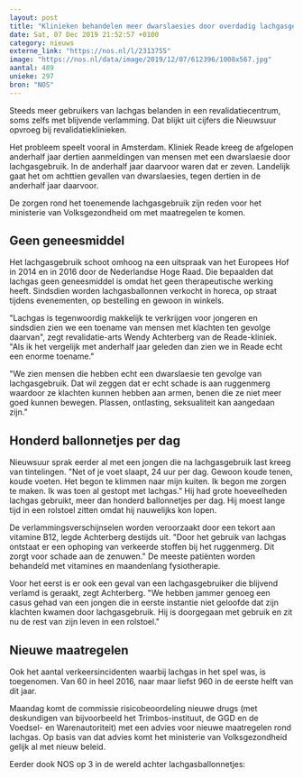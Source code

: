 ```yaml
---
layout: post
title: "Klinieken behandelen meer dwarslaesies door overdadig lachgasgebruik"
date: Sat, 07 Dec 2019 21:52:57 +0100
category: nieuws
externe_link: "https://nos.nl/l/2313755"
image: "https://nos.nl/data/image/2019/12/07/612396/1008x567.jpg"
aantal: 489
unieke: 297
bron: "NOS"
---
```


<p>Steeds meer gebruikers van lachgas belanden in een revalidatiecentrum, soms zelfs met blijvende verlamming. Dat blijkt uit cijfers die Nieuwsuur opvroeg bij revalidatieklinieken.</p>
<p>Het probleem speelt vooral in Amsterdam. Kliniek Reade kreeg de afgelopen anderhalf jaar dertien aanmeldingen van mensen met een dwarslaesie door lachgasgebruik. In de anderhalf jaar daarvoor waren dat er zeven. Landelijk gaat het om achttien gevallen van dwarslaesies, tegen dertien in de anderhalf jaar daarvoor.</p>
<p>De zorgen rond het toenemende lachgasgebruik zijn reden voor het ministerie van Volksgezondheid om met maatregelen te komen.</p>
<h2>Geen geneesmiddel</h2>
<p>Het lachgasgebruik schoot omhoog na een uitspraak van het Europees Hof in 2014 en in 2016 door de Nederlandse Hoge Raad. Die bepaalden dat lachgas geen geneesmiddel is omdat het geen therapeutische werking heeft. Sindsdien worden lachgasballonnen verkocht in horeca, op straat tijdens evenementen, op bestelling en gewoon in winkels.</p>
<p>"Lachgas is tegenwoordig makkelijk te verkrijgen voor jongeren en sindsdien zien we een toename van mensen met klachten ten gevolge daarvan", zegt revalidatie-arts Wendy Achterberg van de Reade-kliniek. "Als ik het vergelijk met anderhalf jaar geleden dan zien we in Reade echt een enorme toename."</p>
<p>"We zien mensen die hebben echt een dwarslaesie ten gevolge van lachgasgebruik. Dat wil zeggen dat er echt schade is aan ruggenmerg waardoor ze klachten kunnen hebben aan armen, benen die ze niet meer goed kunnen bewegen. Plassen, ontlasting, seksualiteit kan aangedaan zijn."</p>
<h2>Honderd ballonnetjes per dag</h2>
<p>Nieuwsuur sprak eerder al met een jongen die na lachgasgebruik last kreeg van tintelingen. "Net of je voet slaapt, 24 uur per dag. Gewoon koude tenen, koude voeten. Het begon te klimmen naar mijn kuiten. Ik begon me zorgen te maken. Ik was toen al gestopt met lachgas." Hij had grote hoeveelheden lachgas gebruikt, meer dan honderd ballonnetjes per dag. Hij moest lange tijd in een rolstoel zitten omdat hij nauwelijks kon lopen.</p>
<p>De verlammingsverschijnselen worden veroorzaakt door een tekort aan vitamine B12, legde Achterberg destijds uit. "Door het gebruik van lachgas ontstaat er een ophoping van verkeerde stoffen bij het ruggenmerg. Dit zorgt voor schade aan de zenuwen." De meeste patiënten worden behandeld met vitamines en maandenlang fysiotherapie.</p>
<p>Voor het eerst is er ook een geval van een lachgasgebruiker die blijvend verlamd is geraakt, zegt Achterberg. "We hebben jammer genoeg een casus gehad van een jongen die in eerste instantie niet geloofde dat zijn klachten kwamen door lachgasgebruik. Hij is doorgegaan met gebruik en zit nu de rest van zijn leven in een rolstoel."</p>
<h2>Nieuwe maatregelen</h2>
<p>Ook het aantal verkeersincidenten waarbij lachgas in het spel was, is toegenomen. Van 60 in heel 2016, naar maar liefst 960 in de eerste helft van dit jaar.</p>
<p>Maandag komt de commissie risicobeoordeling nieuwe drugs (met deskundigen van bijvoorbeeld het Trimbos-instituut, de GGD en de Voedsel- en Warenautoriteit) met een advies voor nieuwe maatregelen rond lachgas. Op basis van dat advies komt het ministerie van Volksgezondheid gelijk al met nieuw beleid.</p>
<p>Eerder dook NOS op 3 in de wereld achter lachgasballonnetjes:</p>
